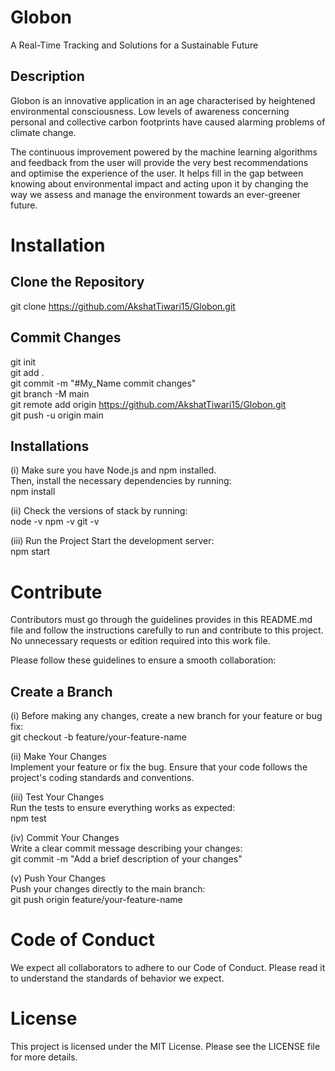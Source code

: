# Globon
A Real-Time Tracking and Solutions for a Sustainable Future

## Description
Globon is an innovative application in an age characterised by heightened environmental consciousness. Low levels of awareness concerning personal and collective carbon footprints have caused alarming problems of climate change.

The continuous improvement powered by the machine learning algorithms and feedback from the user will provide the very best recommendations and optimise the experience of the user. It helps fill in the gap between knowing about environmental impact and acting upon it by changing the way we assess and manage the environment towards an ever-greener future. 

# Installation 

## Clone the Repository
git clone https://github.com/AkshatTiwari15/Globon.git

## Commit Changes
git init  
git add .  
git commit -m "#My_Name commit changes"  
git branch -M main  
git remote add origin https://github.com/AkshatTiwari15/Globon.git  
git push -u origin main  

## Installations
(i) Make sure you have Node.js and npm installed.   
Then, install the necessary dependencies by running:  
npm install   

(ii) Check the versions of stack by running:  
node -v
npm -v
git -v    

(iii) Run the Project Start the development server:  
npm start  

# Contribute
Contributors must go through the guidelines provides in this README.md file and follow the instructions carefully to run and contribute to this project. No unnecessary requests or edition required into this work file.   

 Please follow these guidelines to ensure a smooth collaboration:

## Create a Branch
(i) Before making any changes, create a new branch for your feature or bug fix:  
git checkout -b feature/your-feature-name    

(ii) Make Your Changes    
Implement your feature or fix the bug. Ensure that your code follows the project's coding standards and conventions.     

(iii) Test Your Changes  
Run the tests to ensure everything works as expected:   
npm test  

(iv) Commit Your Changes  
Write a clear commit message describing your changes:   
git commit -m "Add a brief description of your changes"  

(v) Push Your Changes   
Push your changes directly to the main branch:  
git push origin feature/your-feature-name  


# Code of Conduct
We expect all collaborators to adhere to our Code of Conduct. Please read it to understand the standards of behavior we expect.

# License
This project is licensed under the MIT License. Please see the LICENSE file for more details.

